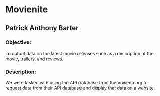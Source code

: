 # Movienite

## Patrick Anthony Barter

### Objective:

To output data on the latest movie releases such as a description of the movie, trailers, and reviews. 

### Description:

We were tasked with using the API database from themoviedb.org to request data from their API database and display that data on a website.
